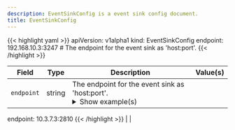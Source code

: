 ```yaml
---
description: EventSinkConfig is a event sink config document.
title: EventSinkConfig
---
```


<!-- markdownlint-disable -->









{{< highlight yaml >}}
apiVersion: v1alpha1
kind: EventSinkConfig
endpoint: 192.168.10.3:3247 # The endpoint for the event sink as 'host:port'.
{{< /highlight >}}


| Field | Type | Description | Value(s) |
|-------|------|-------------|----------|
|`endpoint` |string |The endpoint for the event sink as 'host:port'. <details><summary>Show example(s)</summary>{{< highlight yaml >}}
endpoint: 10.3.7.3:2810
{{< /highlight >}}</details> | |






